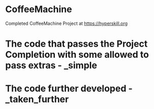 # CoffeeMachine
Completed CoffeeMachine Project at https://hyperskill.org
# The code that passes the Project Completion with some allowed to pass extras - _simple
# The code further developed                  - _taken_further

